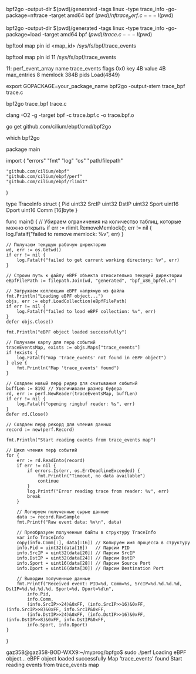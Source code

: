bpf2go -output-dir $(pwd)/generated -tags linux -type trace_info -go-package=nftrace -target amd64 bpf $(pwd)/nftrace_perf.c -- -I$(pwd)

bpf2go -output-dir $(pwd)/generated -tags linux -type trace_info -go-package=load -target amd64 bpf $(pwd)/trace.c -- -I$(pwd)


bpftool map pin id <map_id> /sys/fs/bpf/trace_events

bpftool map pin id 11 /sys/fs/bpf/trace_events


11: perf_event_array  name trace_events  flags 0x0
        key 4B  value 4B  max_entries 8  memlock 384B
        pids Load(4849)


export GOPACKAGE=your_package_name
bpf2go -output-stem trace_bpf trace.c

bpf2go trace_bpf trace.c



clang -O2 -g -target bpf -c trace.bpf.c -o trace.bpf.o

go get github.com/cilium/ebpf/cmd/bpf2go

which bpf2go


package main

import (
	"errors"
	"fmt"
	"log"
	"os"
	"path/filepath"

	"github.com/cilium/ebpf"
	"github.com/cilium/ebpf/perf"
	"github.com/cilium/ebpf/rlimit"
)

type TraceInfo struct {
	Pid   uint32
	SrcIP uint32
	DstIP uint32
	Sport uint16
	Dport uint16
	Comm  [16]byte
}

func main() {
	// Убираем ограничения на количество таблиц, которые можно открыть
	if err := rlimit.RemoveMemlock(); err != nil {
		log.Fatalf("failed to remove memlock: %v", err)
	}

	// Получаем текущую рабочую директорию
	wd, err := os.Getwd()
	if err != nil {
		log.Fatalf("failed to get current working directory: %v", err)
	}

	// Строим путь к файлу eBPF объекта относительно текущей директории
	eBpfFilePath := filepath.Join(wd, "generated", "bpf_x86_bpfel.o")

	// Загружаем коллекцию eBPF напрямую из файла
	fmt.Println("Loading eBPF object...")
	objs, err := ebpf.LoadCollection(eBpfFilePath)
	if err != nil {
		log.Fatalf("failed to load eBPF collection: %v", err)
	}
	defer objs.Close()

	fmt.Println("eBPF object loaded successfully")

	// Получаем карту для перф событий
	traceEventsMap, exists := objs.Maps["trace_events"]
	if !exists {
		log.Fatalf("map 'trace_events' not found in eBPF object")
	} else {
		fmt.Println("Map 'trace_events' found")
	}

	// Создаем новый перф ридер для считывания событий
	buffLen := 8192 // Увеличиваем размер буфера
	rd, err := perf.NewReader(traceEventsMap, buffLen)
	if err != nil {
		log.Fatalf("opening ringbuf reader: %s", err)
	}
	defer rd.Close()

	// Создаем перф рекорд для чтения данных
	record := new(perf.Record)

	fmt.Println("Start reading events from trace_events map")

	// Цикл чтения перф событий
	for {
		err := rd.ReadInto(record)
		if err != nil {
			if errors.Is(err, os.ErrDeadlineExceeded) {
				fmt.Println("Timeout, no data available")
				continue
			}
			log.Printf("Error reading trace from reader: %v", err)
			break
		}

		// Логируем полученные сырые данные
		data := record.RawSample
		fmt.Printf("Raw event data: %v\n", data)

		// Преобразуем полученные байты в структуру TraceInfo
		var info TraceInfo
		copy(info.Comm[:], data[:16]) // Копируем имя процесса в структуру
		info.Pid = uint32(data[16])   // Парсим PID
		info.SrcIP = uint32(data[20]) // Парсим SrcIP
		info.DstIP = uint32(data[24]) // Парсим DstIP
		info.Sport = uint16(data[28]) // Парсим Source Port
		info.Dport = uint16(data[30]) // Парсим Destination Port

		// Выводим полученные данные
		fmt.Printf("Received event: PID=%d, Comm=%s, SrcIP=%d.%d.%d.%d, DstIP=%d.%d.%d.%d, Sport=%d, Dport=%d\n",
			info.Pid,
			info.Comm,
			(info.SrcIP>>24)&0xFF, (info.SrcIP>>16)&0xFF, (info.SrcIP>>8)&0xFF, info.SrcIP&0xFF,
			(info.DstIP>>24)&0xFF, (info.DstIP>>16)&0xFF, (info.DstIP>>8)&0xFF, info.DstIP&0xFF,
			info.Sport, info.Dport)
	}
}


gaz358@gaz358-BOD-WXX9:~/myprog/bpfgo$ sudo ./perf
Loading eBPF object...
eBPF object loaded successfully
Map 'trace_events' found
Start reading events from trace_events map


